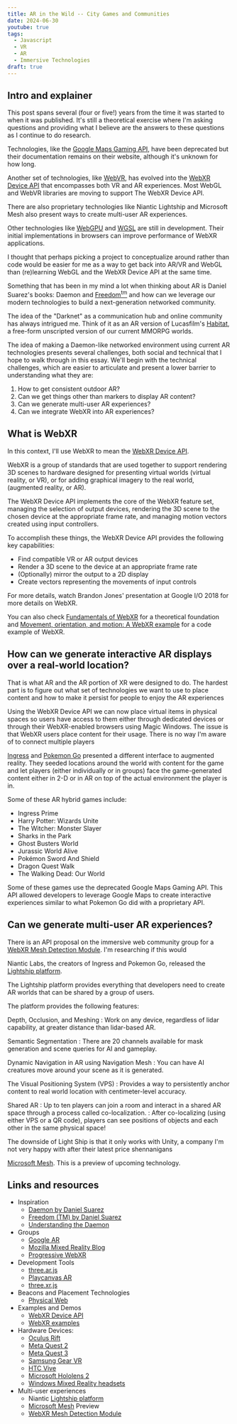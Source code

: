 ```yaml
---
title: AR in the Wild -- City Games and Communities
date: 2024-06-30
youtube: true
tags:
  - Javascript
  - VR
  - AR
  - Immersive Technologies
draft: true
---
```


## Intro and explainer

This post spans several (four or five!) years from the time it was started to when it was published. It's still a theoretical exercise where I'm asking questions and providing what I believe are the answers to these questions as I continue to do research.

Technologies, like the [Google Maps Gaming API](https://developers.google.com/maps/documentation/gaming), have been deprecated but their documentation remains on their website, although it's unknown for how long.

Another set of technologies, like [WebVR](https://webvr.info/), has evolved into the [WebXR Device API](https://developer.mozilla.org/en-US/docs/Web/API/WebXR_Device_API) that encompasses both VR and AR experiences. Most WebGL and WebVR libraries are moving to support The WebXR Device API.

There are also proprietary technologies like Niantic Lightship and Microsoft Mesh also present ways to create multi-user AR experiences.

Other technologies like [WebGPU](https://www.w3.org/TR/webgpu/) and [WGSL](https://www.w3.org/TR/WGSL/) are still in development. Their initial implementations in browsers can improve performance of WebXR applications.

I thought that perhaps picking a project to conceptualize around rather than code would be easier for me as a way to get back into AR/VR and WebGL than (re)learning WebGL and the WebXR Device API at the same time.

Something that has been in my mind a lot when thinking about AR is Daniel Suarez's books: Daemon and [Freedom<sup>tm</sup>](https://www.wikipedia.com/en/Freedom%E2%84%A2) and how can we leverage our modern technologies to build a next-generation networked community.

The idea of the "Darknet" as a communication hub and online community has always intrigued me. Think of it as an AR version of Lucasfilm's [Habitat](https://www.wikiwand.com/en/Habitat_(video_game)), a free-form unscripted version of our current MMORPG worlds.

The idea of making a Daemon-like networked environment using current AR technologies presents several challenges, both social and technical that I hope to walk through in this essay. We'll begin with the technical challenges, which are easier to articulate and present a lower barrier to understanding what they are:

1. How to get consistent outdoor AR?
2. Can we get things other than markers to display AR content?
3. Can we generate multi-user AR experiences?
4. Can we integrate WebXR into AR experiences?


## What is WebXR

In this context, I'll use WebXR to mean the [WebXR Device API](https://immersive-web.github.io/webxr-reference/webxr-device-api/).

WebXR is a group of standards that are used together to support rendering 3D scenes to hardware designed for presenting virtual worlds (virtual reality, or VR), or for adding graphical imagery to the real world, (augmented reality, or AR).

The WebXR Device API implements the core of the WebXR feature set, managing the selection of output devices, rendering the 3D scene to the chosen device at the appropriate frame rate, and managing motion vectors created using input controllers.

To accomplish these things, the WebXR Device API provides the following key capabilities:

* Find compatible VR or AR output devices
* Render a 3D scene to the device at an appropriate frame rate
* (Optionally) mirror the output to a 2D display
* Create vectors representing the movements of input controls

For more details, watch Brandon Jones' presentation at Google I/O 2018 for more details on WebXR.

<lite-youtube videoid="1t1gBVykneA"></lite-youtube>


You can also check [Fundamentals of WebXR](https://developer.mozilla.org/en-US/docs/Web/API/WebXR_Device_API/Fundamentals) for a theoretical foundation and [Movement, orientation, and motion: A WebXR example](https://developer.mozilla.org/en-US/docs/Web/API/WebXR_Device_API/Movement_and_motion) for a code example of WebXR.

## How can we generate interactive AR displays over a real-world location?

That is what AR and the AR portion of XR were designed to do. The hardest part is to figure out what set of technologies we want to use to place content and how to make it persist for people to enjoy the AR experiences

Using the WebXR Device API we can now place virtual items in physical spaces so users have access to them either through dedicated devices or through their WebXR-enabled browsers using Magic Windows. The issue is that WebXR users place content for their usage. There is no way I'm aware of to connect multiple players

[Ingress](https://ingress.fandom.com/wiki/Ingress) and [Pokemon Go](https://en.wikipedia.org/wiki/Pok%C3%A9mon_Go) presented a different interface to augmented reality. They seeded locations around the world with content for the game and let players (either individually or in groups) face the game-generated content either in 2-D or in AR on top of the actual environment the player is in.

Some of these AR hybrid games include:

* Ingress Prime
* Harry Potter: Wizards Unite
* The Witcher: Monster Slayer
* Sharks in the Park
* Ghost Busters World
* Jurassic World Alive
* Pokémon Sword And Shield
* Dragon Quest Walk
* The Walking Dead: Our World

Some of these games use the deprecated Google Maps Gaming API. This API allowed developers to leverage Google Maps to create interactive experiences similar to what Pokemon Go did with a proprietary API.


## Can we generate multi-user AR experiences?

There is an API proposal on the immersive web community group for a [WebXR Mesh Detection Module](https://immersive-web.github.io/real-world-meshing/). I'm researching if this would

Niantic Labs, the creators of Ingress and Pokemon Go, released the [Lightship platform](https://lightship.dev/).

<lite-youtube videoid="XLI-Ka_pmiw"></lite-youtube>

The Lightship platform provides everything that developers need to create AR worlds that can be shared by a group of users.

The platform provides the following features:

Depth, Occlusion, and Meshing
: Work on any device, regardless of lidar capability, at greater distance than lidar-based AR.

Semantic Segmentation
: There are 20 channels available for mask generation and scene queries for AI and gameplay.

Dynamic Navigation in AR using Navigation Mesh
: You can have AI creatures move around your scene as it is generated.

The Visual Positioning System (VPS)
: Provides a way to persistently anchor content to real world location with centimeter-level accuracy.

Shared AR
: Up to ten players can join a room and interact in a shared AR space through a process called co-localization.
: After co-localizing (using either VPS or a QR code), players can see positions of objects and each other in the same physical space!

The downside of Light Ship is that it only works with Unity, a company I'm not very happy with after their latest price shennanigans

[Microsoft Mesh](https://www.microsoft.com/en-us/mesh#Overview). This is a preview of upcoming technology.



## Links and resources

* Inspiration
  * [Daemon by Daniel Suarez](https://amzn.to/2Kr6SCp)
  * [Freedom (TM) by Daniel Suarez](https://amzn.to/2Kf2RF7)
  * [Understanding the Daemon](https://web.archive.org/web/20211205205841/https://www.faz.net/aktuell/feuilleton/medien/english-version-understanding-the-daemon-1621404.html?printPagedArticle=true#pageIndex_0)
* Groups
  * [Google AR](https://github.com/google-ar)
  * [Mozilla Mixed Reality Blog](https://blog.mozvr.com/)
  * [Progressive WebXR](https://blog.mozvr.com/progressive-webxr-ar-store/)
* Development Tools
  * [three.ar.js](https://github.com/google-ar/three.ar.js)
  * [Playcanvas AR](https://github.com/playcanvas/playcanvas-ar)
  * [three.xr.js](https://github.com/mozilla/three.xr.js/)
* Beacons and Placement Technologies
  * [Physical Web](https://google.github.io/physical-web/)
* Examples and Demos
  * [WebXR Device API](https://www.w3.org/TR/webxr/)
  * [WebXR examples](https://immersive-web.github.io/webxr-samples/)
* Hardware Devices:
  * [Oculus Rift](https://www.oculus.com/rift-s/)
  * [Meta Quest 2](https://en.wikipedia.org/wiki/Quest_2)
  * [Meta Quest 3](https://en.wikipedia.org/wiki/Meta_Quest_3)
  * [Samsung Gear VR](http://www.samsung.com/global/galaxy/gear-vr/)
  * [HTC Vive](https://www.htcvive.com/)
  * [Microsoft Hololens 2](https://www.microsoft.com/en-us/hololens)
  * [Windows Mixed Reality headsets](https://developer.microsoft.com/en-us/windows/mixed-reality)
* Multi-user experiences
  * Niantic [Lightship platform](https://lightship.dev/)
  * [Microsoft Mesh](https://www.microsoft.com/en-us/mesh#Overview) Preview
  * [WebXR Mesh Detection Module](https://immersive-web.github.io/real-world-meshing/)

